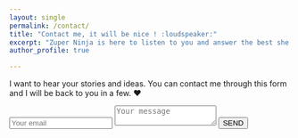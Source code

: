 ```yaml
---
layout: single
permalink: /contact/
title: "Contact me, it will be nice ! :loudspeaker:"
excerpt: "Zuper Ninja is here to listen to you and answer the best she can."
author_profile: true

---
```




I want to hear your stories and ideas. You can contact me through this form and I will be back to you in a few. :heart:

<form method="POST" action="https://formspree.io/annecamille.gilbert@gmail.com" style="background: transparent; border:none;">
  <input name="_subject" value="Formulaire de contact ZuperNinja" type="hidden">
  <input name="email" placeholder="Your email" class="notice" type="email">
  <textarea name="message" placeholder="Your message" class="notice"></textarea>
  <button type="submit" class="btn btn--warning">SEND</button>
</form>

